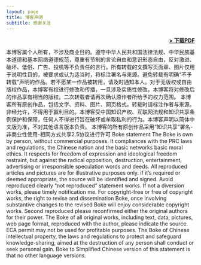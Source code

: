```yaml
---
layout: page
title: 博客声明
subtitle: 感谢关注
---
```


<span style="float: right; "><a href="{{ '/assets/resume.pdf' | prepend: site.baseurl }}"><strong>> 下载PDF</strong></a> </span>
<br>

本博客属个人所有，不涉及商业目的。遵守中华人民共和国法律法规、中华民族基本道德和基本网络道德规范，尊重有节制的言论自由和意识形态自由，反对激进、破坏、低俗、广告、投机等不负责任的言行。所有转载的文撰写页面章、图片仅用于说明性目的，被要求或认为适当时，将标注署名与来源。避免转载有明确“不予转载”声明的作品。若不愿某一作品被转用，请及时通知本人。对于无版权或自由版权作品，本博客有权进行修改和传播，一旦涉及实质性修改，本博客将对修改后的作品享有相当的版权。二次转载者请再次确认原作者所给予的权力范围。
本博客所有原创作品，包括文字、资料、图片、网页格式，转载时请标注作者与来源。非经允许，不得用于赢利目的。本博客受中国知识产权、互联网法规和知识共享条例保护和保障，任何人不得进行旨在破坏或牟取私利的行为。本博客声明以简体中文版为准，不对其他语言版本负责。
本博客的所有原创作品采用“知识共享”署名-非商业性使用-相同方式共享2.5协议进行许可
Boke statement
The Boke is own by person, without commercial purposes. It compliances with the PRC laws and regulations, the Chinese nation and the basic networks basic moral ethics. It respects for freedom of expression and ideological freedom restraint, but against the radical opposition, destruction, entertainment, advertising or irresponsible speculation words and deeds. All reproduced articles and pictures are for illustrative purposes only. if it’s required or deemed appropriate, the source will be identified and signed. Avoid reproduced clearly “not reproduced” statement works. If not a diversion works, please timely notification me. For copyright-free or free of copyright works, the right to revise and dissemination Boke, once involving substantive changes to the revised Boke will enjoy considerable copyright works. Second reproduced please reconfirmed either the original authors for their power. The Boke of all original works, including text, data, pictures, web page format, reproduced with the author, please indicate the source. ECA permit may not be used for profitable purposes. The Boke of Chinese intellectual property, the laws and regulations to protect and safeguard knowledge-sharing, aimed at the destruction of any person shall conduct or seek personal gain. Boke to Simplified Chinese version of this statement is that no other language versions.